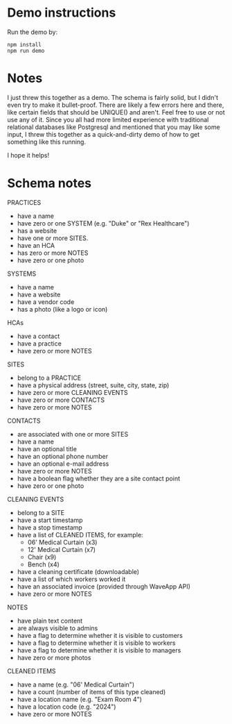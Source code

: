 # Demo instructions
Run the demo by:

    npm install
    npm run demo

# Notes

I just threw this together as a demo.  The schema is fairly solid, but I
didn't even try to make it bullet-proof.  There are likely a few errors here
and there, like certain fields that should be UNIQUE() and aren't.  Feel
free to use or not use any of it.  Since you all had more limited experience
with traditional relational databases like Postgresql and mentioned that you
may like some input, I threw this together as a quick-and-dirty demo of how
to get something like this running.

I hope it helps!

# Schema notes

PRACTICES
  * have a name
  * have zero or one SYSTEM (e.g. "Duke" or "Rex Healthcare")
  * has a website
  * have one or more SITES.
  * have an HCA
  * has zero or more NOTES
  * have zero or one photo

SYSTEMS
  * have a name
  * have a website
  * have a vendor code
  * has a photo (like a logo or icon)

HCAs
  * have a contact
  * have a practice
  * have zero or more NOTES

SITES
  * belong to a PRACTICE
  * have a physical address (street, suite, city, state, zip)
  * have zero or more CLEANING EVENTS
  * have zero or more CONTACTS
  * have zero or more NOTES

CONTACTS
  * are associated with one or more SITES
  * have a name
  * have an optional title
  * have an optional phone number
  * have an optional e-mail address
  * have zero or more NOTES
  * have a boolean flag whether they are a site contact point
  * have zero or one photo

CLEANING EVENTS
  * belong to a SITE
  * have a start timestamp
  * have a stop timestamp
  * have a list of CLEANED ITEMS, for example:
    - 06' Medical Curtain (x3)
    - 12' Medical Curtain (x7)
    - Chair (x9)
    - Bench (x4)
  * have a cleaning certificate (downloadable)
  * have a list of which workers worked it
  * have an associated invoice (provided through WaveApp API)
  * have zero or more NOTES

NOTES
  * have plain text content
  * are always visible to admins
  * have a flag to determine whether it is visible to customers
  * have a flag to determine whether it is visible to workers
  * have a flag to determine whether it is visible to managers
  * have zero or more photos

CLEANED ITEMS
  * have a name (e.g. "06' Medical Curtain")
  * have a count (number of items of this type cleaned)
  * have a location name (e.g. "Exam Room 4")
  * have a location code (e.g. "2024")
  * have zero or more NOTES


